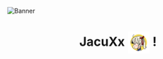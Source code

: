 ![Banner](https://github.com/JacuXx/JacuXx/raw/ea7cc0d8c19ec9616c5ff3aeea339fd2433305bc/Banner-Github.png)

<h1 align="center">
  JacuXx <img style="width: 50px; vertical-align: middle;" src="https://raw.githubusercontent.com/JacuXx/JacuXx/e5d75a92c48f950dc5365cfe5ff1c96de5264eb2/TokenBrandedMoe.svg" alt="Logo de JacuXx"> !
</h1>
